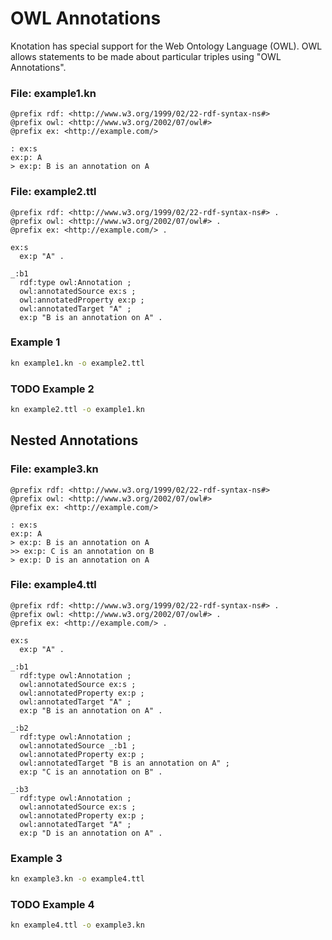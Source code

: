 # OWL Annotations

Knotation has special support for the Web Ontology Language (OWL). OWL allows statements to be made about particular triples using "OWL Annotations".

### File: example1.kn

```kn
@prefix rdf: <http://www.w3.org/1999/02/22-rdf-syntax-ns#>
@prefix owl: <http://www.w3.org/2002/07/owl#>
@prefix ex: <http://example.com/>

: ex:s
ex:p: A
> ex:p: B is an annotation on A
```

### File: example2.ttl

```ttl
@prefix rdf: <http://www.w3.org/1999/02/22-rdf-syntax-ns#> .
@prefix owl: <http://www.w3.org/2002/07/owl#> .
@prefix ex: <http://example.com/> .

ex:s
  ex:p "A" .

_:b1
  rdf:type owl:Annotation ;
  owl:annotatedSource ex:s ;
  owl:annotatedProperty ex:p ;
  owl:annotatedTarget "A" ;
  ex:p "B is an annotation on A" .
```

### Example 1

```sh
kn example1.kn -o example2.ttl
```

### TODO Example 2

```sh
kn example2.ttl -o example1.kn
```

## Nested Annotations

### File: example3.kn

```kn
@prefix rdf: <http://www.w3.org/1999/02/22-rdf-syntax-ns#>
@prefix owl: <http://www.w3.org/2002/07/owl#>
@prefix ex: <http://example.com/>

: ex:s
ex:p: A
> ex:p: B is an annotation on A
>> ex:p: C is an annotation on B
> ex:p: D is an annotation on A
```

### File: example4.ttl

```ttl
@prefix rdf: <http://www.w3.org/1999/02/22-rdf-syntax-ns#> .
@prefix owl: <http://www.w3.org/2002/07/owl#> .
@prefix ex: <http://example.com/> .

ex:s
  ex:p "A" .

_:b1
  rdf:type owl:Annotation ;
  owl:annotatedSource ex:s ;
  owl:annotatedProperty ex:p ;
  owl:annotatedTarget "A" ;
  ex:p "B is an annotation on A" .

_:b2
  rdf:type owl:Annotation ;
  owl:annotatedSource _:b1 ;
  owl:annotatedProperty ex:p ;
  owl:annotatedTarget "B is an annotation on A" ;
  ex:p "C is an annotation on B" .

_:b3
  rdf:type owl:Annotation ;
  owl:annotatedSource ex:s ;
  owl:annotatedProperty ex:p ;
  owl:annotatedTarget "A" ;
  ex:p "D is an annotation on A" .
```

### Example 3

```sh
kn example3.kn -o example4.ttl
```

### TODO Example 4

```sh
kn example4.ttl -o example3.kn
```

  
